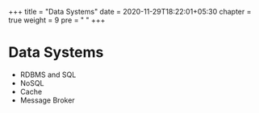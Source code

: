 +++
title = "Data Systems"
date =  2020-11-29T18:22:01+05:30
chapter = true
weight = 9
pre = "<i class='fas fa-database'></i>  "
+++

# Data Systems

- RDBMS and SQL
- NoSQL
- Cache
- Message Broker